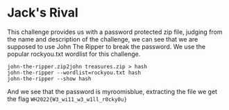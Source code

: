 # Jack's Rival
This challenge provides us with a password protected zip file, judging from the name and description of the challenge, we can see that we are supposed to use John The Ripper to break the password.
We use the popular rockyou.txt wordlist for this challenge.

```console
john-the-ripper.zip2john treasures.zip > hash
john-the-ripper --wordlist=rockyou.txt hash
john-the-ripper --show hash
```

And we see that the password is myroomisblue, extracting the file we get the flag `WH2022{W3_wi11_w3_w1ll_r0cky0u}`
